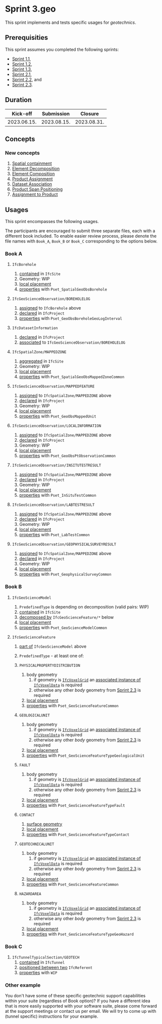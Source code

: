 # Sprint 3.geo

This sprint implements and tests specific usages for *geotechnics*.


## Prerequisities

This sprint assumes you completed the following sprints:

- [Sprint 1.1](./sprint1_1.md),
- [Sprint 1.2](./sprint1_2.md),
- [Sprint 1.3](./sprint1_3.md),
- [Sprint 2.1](./sprint2_1.md),
- [Sprint 2.2](./sprint2_2.md), and
- [Sprint 2.3](./sprint2_3.md).


## Duration

| Kick-off    | Submission  | Closure     |
|-------------|-------------|-------------|
| 2023.06.15. | 2023.08.15. | 2023.08.31. |


## Concepts

### New concepts

1. [Spatial containment](https://bsi-infraroom.github.io/IFC-Documentation-Tunnel/4_4_0_0/general/HTML/link/spatial-containment.htm)
1. [Element Decomposition](https://bsi-infraroom.github.io/IFC-Documentation-Tunnel/4_4_0_0/general/HTML/link/element-decomposition.htm)
1. [Element Composition](https://bsi-infraroom.github.io/IFC-Documentation-Tunnel/4_4_0_0/general/HTML/link/element-composition.htm)
1. [Product Assignment](https://bsi-infraroom.github.io/IFC-Documentation-Tunnel/4_4_0_0/general/HTML/link/product-assignment.htm)
1. [Dataset Association](https://github.com/bSI-InfraRoom/IFC-Specification/pull/646)
1. [Product Span Positioning](https://bsi-infraroom.github.io/IFC-Documentation-Tunnel/4_4_0_0/general/HTML/link/product-span-positioning.htm)
1. [Assignment to Product](https://github.com/bSI-InfraRoom/IFC-Specification/pull/656)


## Usages

This sprint encompasses the following usages.

The participants are encouraged to submit three separate files, each with a different book included.
To enable easier review process, please denote the file names with `Book_A`, `Book_B` or `Book_C` corresponding to the options below.


### Book A

1. `IfcBorehole`
    1. [contained](#new-concepts) in `IfcSite`
    1. Geometry: WIP
    1. [local placement](./sprint2_2.md)
    1. [properties](./sprint2_3.md) with `Pset_SpatialGeoObsBorehole`

1. `IfcGeoScienceObservation/BOREHOLELOG`
    1. [assigned](#new-concepts) to `IfcBorehole` above
    1. [declared](./sprint1_1.md) in `IfcProject`
    1. [properties](./sprint2_3.md) with `Pset_GeoObsBoreholeGeoLogInterval`

1. `IfcDatasetInformation`
    1. [declared](./sprint1_1.md) in `IfcProject`
    1. [associated](#new-concepts) to `IfcGeoScienceObservation/BOREHOLELOG`

1. `IfcSpatialZone/MAPPEDZONE`
    1. [aggregated](#new-concepts) in `IfcSite`
    1. Geometry: WIP
    1. [local placement](./sprint2_2.md)
    1. [properties](./sprint2_3.md) with `Pset_SpatialGeoObsMappedZoneCommon`

1. `IfcGeoScienceObservation/MAPPEDFEATURE`
    1. [assigned](#new-concepts) to `IfcSpatialZone/MAPPEDZONE` above
    1. [declared](./sprint1_1.md) in `IfcProject`
    1. Geometry: WIP
    1. [local placement](./sprint2_2.md)
    1. [properties](./sprint2_3.md) with `Pset_GeoObsMappedUnit`

1. `IfcGeoScienceObservation/LOCALINFORMATION`
    1. [assigned](#new-concepts) to `IfcSpatialZone/MAPPEDZONE` above
    1. [declared](./sprint1_1.md) in `IfcProject`
    1. Geometry: WIP
    1. [local placement](./sprint2_2.md)
    1. [properties](./sprint2_3.md) with `Pset_GeoObsPtObservationCommon`

1. `IfcGeoScienceObservation/INSITUTESTRESULT`
    1. [assigned](#new-concepts) to `IfcSpatialZone/MAPPEDZONE` above
    1. [declared](./sprint1_1.md) in `IfcProject`
    1. Geometry: WIP
    1. [local placement](./sprint2_2.md)
    1. [properties](./sprint2_3.md) with `Pset_InSituTestCommon`

1. `IfcGeoScienceObservation/LABTESTRESULT`
    1. [assigned](#new-concepts) to `IfcSpatialZone/MAPPEDZONE` above
    1. [declared](./sprint1_1.md) in `IfcProject`
    1. Geometry: WIP
    1. [local placement](./sprint2_2.md)
    1. [properties](./sprint2_3.md) with `Pset_LabTestCommon`

1. `IfcGeoScienceObservation/GEOPHYSICALSURVEYRESULT`
    1. [assigned](#new-concepts) to `IfcSpatialZone/MAPPEDZONE` above
    1. [declared](./sprint1_1.md) in `IfcProject`
    1. Geometry: WIP
    1. [local placement](./sprint2_2.md)
    1. [properties](./sprint2_3.md) with `Pset_GeophysicalSurveyCommon`



### Book B

1. `IfcGeoScienceModel` 
    1. `PredefinedType` is depending on decomposition (valid pairs: WIP) 
    1. [contained](#new-concepts) in `IfcSite`
    1. [decomposed by](#new-concepts) `IfcGeoScienceFeature/*` below
    1. [local placement](./sprint2_2.md)
    1. [properties](./sprint2_3.md) with `Pset_GeoScienceModelCommon`

1. `IfcGeoScienceFeature`
    1. [part of](#new-concepts) `IfcGeoScienceModel` above
    1. `PredefinedType` - at least one of:

    1. `PHYSICALPROPERTYDISTRIBUTION`
        1. body geometry
            1. if geometry is [`IfcVoxelGrid`](./sprint2_3.md) an [associated instance of `IfcVoxelData`](#new-concepts) is required
            1. otherwise any other *body* geometry from [Sprint 2.3](./sprint2_3.md) is required
        1. [local placement](./sprint2_2.md)
        1. [properties](./sprint2_3.md) with `Pset_GeoScienceFeatureCommon`
    1. `GEOLOGICALUNIT`
        1. body geometry
            1. if geometry is [`IfcVoxelGrid`](./sprint2_3.md) an [associated instance of `IfcVoxelData`](#new-concepts) is required
            1. otherwise any other *body* geometry from [Sprint 2.3](./sprint2_3.md) is required
        1. [local placement](./sprint2_2.md)
        1. [properties](./sprint2_3.md) with `Pset_GeoScienceFeatureTypeGeologicalUnit`
    1. `FAULT`
        1. body geometry
            1. if geometry is [`IfcVoxelGrid`](./sprint2_3.md) an [associated instance of `IfcVoxelData`](#new-concepts) is required
            1. otherwise any other *body* geometry from [Sprint 2.3](./sprint2_3.md) is required
        1. [local placement](./sprint2_2.md)
        1. [properties](./sprint2_3.md) with `Pset_GeoScienceFeatureTypeFault`
    1. `CONTACT`
        1. [surface geometry](./sprint2_3.md)
        1. [local placement](./sprint2_2.md)
        1. [properties](./sprint2_3.md) with `Pset_GeoScienceFeatureTypeContact`
    1. `GEOTECHNICALUNIT`
        1. body geometry
            1. if geometry is [`IfcVoxelGrid`](./sprint2_3.md) an [associated instance of `IfcVoxelData`](#new-concepts) is required
            1. otherwise any other *body* geometry from [Sprint 2.3](./sprint2_3.md) is required
        1. [local placement](./sprint2_2.md)
        1. [properties](./sprint2_3.md) with `Pset_GeoScienceFeatureCommon`
    1. `HAZARDAREA`
        1. body geometry
            1. if geometry is [`IfcVoxelGrid`](./sprint2_3.md) an [associated instance of `IfcVoxelData`](#new-concepts) is required
            1. otherwise any other *body* geometry from [Sprint 2.3](./sprint2_3.md) is required
        1. [local placement](./sprint2_2.md)
        1. [properties](./sprint2_3.md) with `Pset_GeoScienceFeatureTypeGeoHazard`


### Book C

1. `IfcTunnelTypicalSection/GEOTECH`
	1. [contained](#new-concepts) in `IfcTunnel`
	1. [positioned between two](#new-concepts) `IfcReferent`
	1. [properties](./sprint2_3.md) with `WIP`


### Other example

You don't have some of these specific geotechnic support capabilities within your suite (regardless of Book option)?
If you have a different idea that is more easily supported with your software suite,
 please come forward at the support meetings or contact us per email.
We will try to come up with (tunnel specific) instructions for your example.
